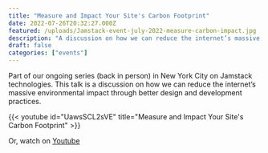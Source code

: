 ```yaml
---
title: "Measure and Impact Your Site's Carbon Footprint"
date: 2022-07-26T20:32:27.000Z
featured: /uploads/Jamstack-event-july-2022-measure-carbon-impact.jpg
description: "A discussion on how we can reduce the internet’s massive environmental impact through better design and development practices."
draft: false
categories: ["events"]
---
```


Part of our ongoing series (back in person) in New York City on Jamstack technologies. This talk is a discussion on how we can reduce the internet’s massive environmental impact through better design and development practices.


{{< youtube id="UawsSCL2sVE" title="Measure and Impact Your Site's Carbon Footprint" >}}

Or, watch on [Youtube](https://youtu.be/UawsSCL2sVE)
